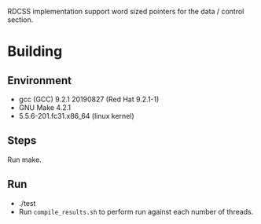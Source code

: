 RDCSS implementation support word sized pointers for the data / control section.

# Building

## Environment
- gcc (GCC) 9.2.1 20190827 (Red Hat 9.2.1-1)
- GNU Make 4.2.1
- 5.5.6-201.fc31.x86_64 (linux kernel)

## Steps
Run make.

## Run
* ./test
* Run `compile_results.sh` to perform run against each number of threads.